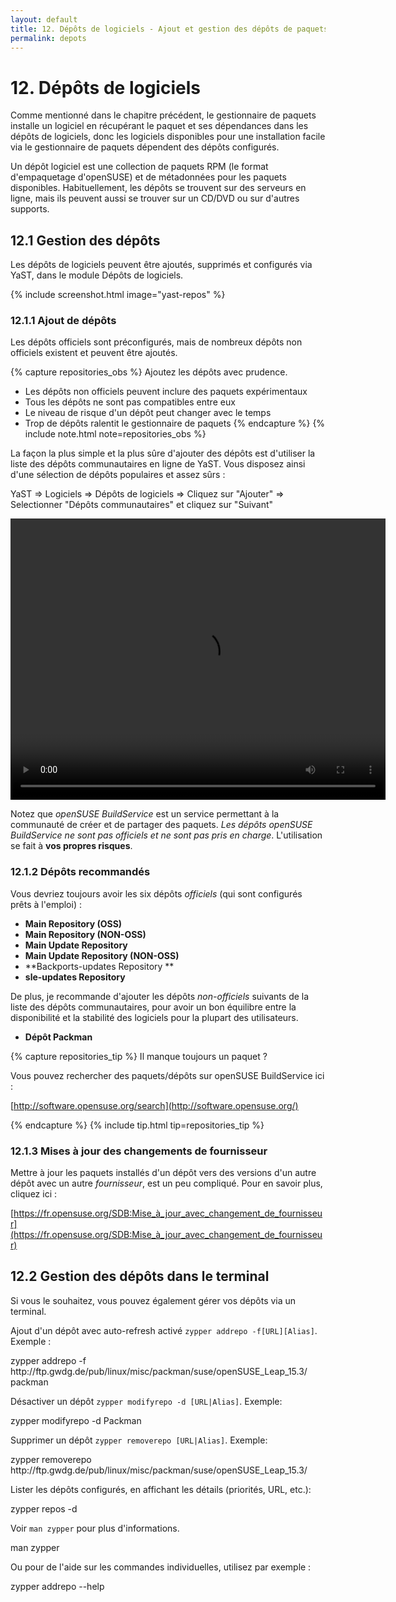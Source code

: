 ```yaml
---
layout: default
title: 12. Dépôts de logiciels - Ajout et gestion des dépôts de paquets
permalink: depots
---
```


# 12. Dépôts de logiciels

Comme mentionné dans le chapitre précédent, le gestionnaire de paquets installe un logiciel en récupérant le paquet et ses dépendances dans les dépôts de logiciels, donc les logiciels disponibles pour une installation facile via le gestionnaire de paquets dépendent des dépôts configurés.

Un dépôt logiciel est une collection de paquets RPM (le format d'empaquetage d'openSUSE) et de métadonnées pour les paquets disponibles. Habituellement, les dépôts se trouvent sur des serveurs en ligne, mais ils peuvent aussi se trouver sur un CD/DVD ou sur d'autres supports.

## 12.1 Gestion des dépôts

Les dépôts de logiciels peuvent être ajoutés, supprimés et configurés via YaST, dans le module Dépôts de logiciels.

{% include screenshot.html image="yast-repos" %}

### 12.1.1 Ajout de dépôts

Les dépôts officiels sont préconfigurés, mais de nombreux dépôts non officiels existent et peuvent être ajoutés.

{% capture repositories_obs %}
Ajoutez les dépôts avec prudence.

- Les dépôts non officiels peuvent inclure des paquets expérimentaux
- Tous les dépôts ne sont pas compatibles entre eux
- Le niveau de risque d'un dépôt peut changer avec le temps
- Trop de dépôts ralentit le gestionnaire de paquets
{% endcapture %}
{% include note.html note=repositories_obs %}

La façon la plus simple et la plus sûre d'ajouter des dépôts est d'utiliser la liste des dépôts communautaires en ligne de YaST. Vous disposez ainsi d'une sélection de dépôts populaires et assez sûrs :

<div class="path">YaST => Logiciels => Dépôts de logiciels => Cliquez sur "Ajouter" => Selectionner "Dépôts communautaires" et cliquez sur "Suivant"</div><p></p>

<center><video width="600" height="450" controls="controls">
  <source src="/video/repos114.mp4" type="video/mp4" />
  <source src="/video/repos114.ogv" type="video/ogg" />
  Vous n'avez pas de navigateur moderne, donc pas de balise video HTML5 ! Essayez Firefox.
</video></center>

Notez que *openSUSE BuildService* est un service permettant à la communauté de créer et de partager des paquets. *Les dépôts openSUSE BuildService ne sont pas officiels et ne sont pas pris en charge*. L'utilisation se fait à **vos propres risques**.

### 12.1.2 Dépôts recommandés

Vous devriez toujours avoir les six dépôts *officiels* (qui sont configurés prêts à l'emploi) :<br/>

- **Main Repository (OSS)**
- **Main Repository (NON-OSS)**
- **Main Update Repository**
- **Main Update Repository (NON-OSS)**
- **Backports-updates Repository **
- **sle-updates Repository**

De plus, je recommande d'ajouter les dépôts *non-officiels* suivants de la liste des dépôts communautaires, pour avoir un bon équilibre entre la disponibilité et la stabilité des logiciels pour la plupart des utilisateurs.

- **Dépôt Packman**

{% capture repositories_tip %}
Il manque toujours un paquet ?

Vous pouvez rechercher des paquets/dépôts sur openSUSE BuildService ici :

[http://software.opensuse.org/search](http://software.opensuse.org/)

{% endcapture %}
{% include tip.html tip=repositories_tip %}

### 12.1.3 Mises à jour des changements de fournisseur

Mettre à jour les paquets installés d'un dépôt vers des versions d'un autre dépôt avec un autre *fournisseur*, est un peu compliqué. Pour en savoir plus, cliquez ici :

[https://fr.opensuse.org/SDB:Mise_à_jour_avec_changement_de_fournisseur](https://fr.opensuse.org/SDB:Mise_à_jour_avec_changement_de_fournisseur)

## 12.2 Gestion des dépôts dans le terminal

Si vous le souhaitez, vous pouvez également gérer vos dépôts via un terminal.

Ajout d'un dépôt avec auto-refresh activé `zypper addrepo -f[URL][Alias]`. Exemple :

<div class="clroot">zypper addrepo -f http://ftp.gwdg.de/pub/linux/misc/packman/suse/openSUSE_Leap_15.3/ packman</div>

Désactiver un dépôt `zypper modifyrepo -d [URL|Alias]`. Exemple:

<div class="clroot">zypper modifyrepo -d Packman</div>

Supprimer un dépôt `zypper removerepo [URL|Alias]`. Exemple:

<div class="clroot">zypper removerepo http://ftp.gwdg.de/pub/linux/misc/packman/suse/openSUSE_Leap_15.3/</div>

Lister les dépôts configurés, en affichant les détails (priorités, URL, etc.):

<div class="cl">zypper repos -d</div>

Voir `man zypper` pour plus d'informations.

<div class="cl">man zypper</div>

Ou pour de l'aide sur les commandes individuelles, utilisez par exemple :

<div class="cl">zypper addrepo --help</div>
